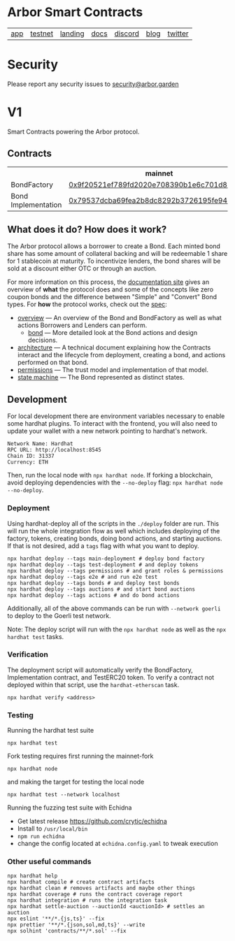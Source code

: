 # Arbor Smart Contracts

<table align="center">
 <td><a href="https://app.arbor.garden">app</a></td>
 <td><a href="https://goerli.arbor.garden">testnet</a></td>
 <td><a href="https://arbor.garden">landing</a></td>
 <td><a href="https://docs.arbor.garden">docs</a></td>
 <td><a href="https://discord.gg/Z4saV8m4ec">discord</a></td>
 <td><a href="https://blog.arbor.garden">blog</a></td>
 <td><a href="https://twitter.com/arborfinance">twitter</a></td>
</table>

# Security

Please report any security issues to security@arbor.garden

# V1

Smart Contracts powering the Arbor protocol.

## Contracts

<table>
  <tr>
    <th></th>
    <th>mainnet</th>
    <th>goerli</th>
  </tr>
  <tr>
    <td>BondFactory</td>
    <td><a href="https://etherscan.io/address/0x9f20521ef789fd2020e708390b1e6c701d8218ba">0x9f20521ef789fd2020e708390b1e6c701d8218ba</a></td>
    <td><a href="https://goerli.etherscan.io/address/0x1533Eb8c6cc510863b496D182596AB0e9E77A00c">0x1533Eb8c6cc510863b496D182596AB0e9E77A00c</a></td>
  </tr>
  <tr>
    <td>Bond Implementation</td>
    <td><a href="https://etherscan.io/address/0x79537dcba69fea2b8dc8292b3726195fe947e332">0x79537dcba69fea2b8dc8292b3726195fe947e332</a></td>
    <td><a href="https://goerli.etherscan.io/address/0x6285d6b0ccac4ecaf4f7a2738fec03330809b162">0x6285d6b0ccac4ecaf4f7a2738fec03330809b162</a></td>
  </tr>
</table>

## What does it do? How does it work?

The Arbor protocol allows a borrower to create a Bond. Each minted bond share has some amount of collateral backing and will be redeemable 1 share for 1 stablecoin at maturity. To incentivize lenders, the bond shares will be sold at a discount either OTC or through an auction.

For more information on this process, the [documentation site](https://docs.arbor.garden) gives an overview of **what** the protocol does and some of the concepts like zero coupon bonds and the difference between "Simple" and "Convert" Bond types. For **how** the protocol works, check out the [spec](/spec/):

- [overview](/spec/overview.md) — An overview of the Bond and BondFactory as well as what actions Borrowers and Lenders can perform.
  - [bond](/spec/bond.md) — More detailed look at the Bond actions and design decisions.
- [architecture](/spec/architecture.md) — A technical document explaining how the Contracts interact and the lifecycle from deployment, creating a bond, and actions performed on that bond.
- [permissions](/spec/permissions.md) — The trust model and implementation of that model.
- [state machine](/spec/stateMachine.md) — The Bond represented as distinct states.

## Development

For local development there are environment variables necessary to enable some hardhat plugins. To interact with the frontend, you will also need to update your wallet with a new network pointing to hardhat's network.

```
Network Name: Hardhat
RPC URL: http://localhost:8545
Chain ID: 31337
Currency: ETH
```

Then, run the local node with `npx hardhat node`. If forking a blockchain, avoid deploying dependencies with the `--no-deploy` flag: `npx hardhat node --no-deploy`.

### Deployment

Using hardhat-deploy all of the scripts in the `./deploy` folder are run. This will run the whole integration flow as well which includes deploying of the factory, tokens, creating bonds, doing bond actions, and starting auctions. If that is not desired, add a `tags` flag with what you want to deploy.

```
npx hardhat deploy --tags main-deployment # deploy bond factory
npx hardhat deploy --tags test-deployment # and deploy tokens
npx hardhat deploy --tags permissions # and grant roles & permissions
npx hardhat deploy --tags e2e # and run e2e test
npx hardhat deploy --tags bonds # and deploy test bonds
npx hardhat deploy --tags auctions # and start bond auctions
npx hardhat deploy --tags actions # and do bond actions
```

Additionally, all of the above commands can be run with `--network goerli` to deploy to the Goerli test network.

Note: The deploy script will run with the `npx hardhat node` as well as the `npx hardhat test` tasks.

### Verification

The deployment script will automatically verify the BondFactory, Implementation contract, and TestERC20 token. To verify a contract not deployed within that script, use the `hardhat-etherscan` task.

```
npx hardhat verify <address>
```

### Testing

Running the hardhat test suite

```
npx hardhat test
```

Fork testing requires first running the mainnet-fork

```
npx hardhat node
```

and making the target for testing the local node

```
npx hardhat test --network localhost
```

Running the fuzzing test suite with Echidna

- Get latest release https://github.com/crytic/echidna
- Install to `/usr/local/bin`
- `npm run echidna`
- change the config located at `echidna.config.yaml` to tweak execution

### Other useful commands

```shell
npx hardhat help
npx hardhat compile # create contract artifacts
npx hardhat clean # removes artifacts and maybe other things
npx hardhat coverage # runs the contract coverage report
npx hardhat integration # runs the integration task
npx hardhat settle-auction --auctionId <auctionId> # settles an auction
npx eslint '**/*.{js,ts}' --fix
npx prettier '**/*.{json,sol,md,ts}' --write
npx solhint 'contracts/**/*.sol' --fix
```
